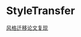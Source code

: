 # StyleTransfer
[风格迁移论文复现](https://blog.csdn.net/weixin_52399825/article/details/132113138?spm=1001.2014.3001.5501)

